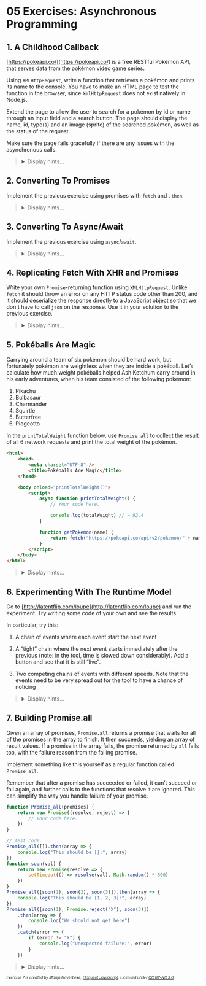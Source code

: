 # 05 Exercises: Asynchronous Programming

## 1. A Childhood Callback

[https://pokeapi.co/](https://pokeapi.co/) is a free RESTful Pokémon API, that serves data from the pokémon video game series.

Using `XMLHttpRequest`, write a function that retrieves a pokémon and prints its name to the console. You have to make an HTML page to test the function in the browser, since `XmlHttpRequest` does not exist natively in Node.js.

Extend the page to allow the user to search for a pokémon by id or name through an input field and a search button. The page should display the name, id, type(s) and an image (sprite) of the searched pokémon, as well as the status of the request.

Make sure the page fails gracefully if there are any issues with the asynchronous calls.

<blockquote>
<details>
<summary>Display hints...</summary>
<p>Take some time to familiarize yourself with the API. The endpoint for a specific pokémon is:</p>
<p><code>https://pokeapi.co/api/v2/pokemon/{pokemon-name-or-id}</code></p>
<p>The implementation will take advantage of callbacks from the <code>XMLHttpRequest</code> object. The <load>load</code> event is fired when an <code>XMLHttpRequest</code> transaction completes successfully.</p>
<p>You can extract the response through the <code>responseText</code> property on the <code>XMLHttpRequest</code> object and you can deserialize any JSON with <code>JSON.parse</code>.</p>
<p>Error handling has its own callback, but this does not cover any HTTP error status. You can check the status code through the <code>status</code> property on the XMLHttpRequest object.</p>
<details>
<summary>Display solution...</summary>

```html
<html>
    <head>
        <meta charset="UTF-8" />
        <title>A Callback To Childhood</title>
    </head>

    <body>
        <input type="text" />
        <button onclick="getPokemon(document.querySelector('input').value)">Submit</button>

        <p>Request status: <span id="message"></span></p>
        <div>
            <img width="96" height="96" />
            <p>Number: <span id="id"></span></p>
            <p>Name: <span id="name"></span></p>
            <p>Type: <span id="type"></span></p>
        </div>

        <script>
            function getPokemon(pokemon) {
                if (pokemon === "") return

                const xhr = new XMLHttpRequest()
                xhr.open("GET", "https://pokeapi.co/api/v2/pokemon/" + pokemon)
                xhr.onload = () => {
                    if (xhr.status == 200) {
                        document.querySelector("#message").innerText = "Success!"
                        const pkmn = JSON.parse(xhr.responseText)
                        document.querySelector("img").src = pkmn.sprites.front_default
                        document.querySelector("#id").innerText = pkmn.id
                        document.querySelector("#name").innerText = pkmn.name
                        const primaryType = pkmn.types[0].type.name
                        const secondaryType = pkmn.types[1]?.type.name
                        document.querySelector("#type").innerText = secondaryType ? `${primaryType}/${secondaryType}` : primaryType
                    } else {
                        displayError("Response was not OK!")
                    }
                }
                xhr.onerror = () => displayError("Network Error!")
                xhr.send()
            }

            function displayError(message) {
                document.querySelector("#message").innerText = message
                document.querySelector("#id").innerText = ""
                document.querySelector("#name").innerText = ""
                document.querySelector("img").src = ""
                document.querySelector("#type").innerText = ""
            }
        </script>
    </body>
</html>
```

</details>
</details>
</blockquote>

## 2. Converting To Promises

Implement the previous exercise using promises with `fetch` and `.then`.

<blockquote>
<details>
<summary>Display hints...</summary>
<p>Use the <code>json</code> method on the response object to convert the data to a JavaScript object.</p>
<p>Use the <code>catch</code> method on the <code>Promise</code> to handle any errors that may occur during the fetch, but remember that any HTTP error status has to be handled manually.</p>
<details>
<summary>Display solution...</summary>

```html
<html>
    <head>
        <meta charset="UTF-8" />
        <title>Converting To Promises</title>
    </head>

    <body>
        <input type="text" />
        <button onclick="getPokemon(document.querySelector('input').value)">Submit</button>

        <p>Request status: <span id="message"></span></p>
        <div>
            <img width="96" height="96" />
            <p>Number: <span id="id"></span></p>
            <p>Name: <span id="name"></span></p>
            <p>Type: <span id="type"></span></p>
        </div>

        <script>
            function getPokemon(pokemon) {
                if (pokemon === "") return

                fetch("https://pokeapi.co/api/v2/pokemon/" + pokemon)
                    .then(response => {
                        if (!response.ok) throw new Error("Response was not OK!")
                        document.querySelector("#message").innerText = "Success!"
                        return response.json()
                    })
                    .then(pkmn => {
                        document.querySelector("img").src = pkmn.sprites.front_default
                        document.querySelector("#id").innerText = pkmn.id
                        document.querySelector("#name").innerText = pkmn.name
                        const primaryType = pkmn.types[0].type.name
                        const secondaryType = pkmn.types[1]?.type.name
                        document.querySelector("#type").innerText = secondaryType ? `${primaryType}/${secondaryType}` : primaryType
                    })
                    .catch(err => {
                        document.querySelector("#message").innerText = message
                        document.querySelector("#id").innerText = ""
                        document.querySelector("#name").innerText = ""
                        document.querySelector("img").src = ""
                        document.querySelector("#type").innerText = ""
                    })
            }
        </script>
    </body>
</html>
```

</details>
</details>
</blockquote>

## 3. Converting To Async/Await

Implement the previous exercise using `async`/`await`.

<blockquote>
<details>
<summary>Display hints...</summary>
<p>Remember to put the <code>async</code> keyword in front of the function so that you can <code>await</code> promises inside it.</p>
<p>The <code>json</code> method on the response object also returns a promise, so you have to make sure that you are awaiting that as well.</p>
<p>Since the code behaves in a more synchronous manner, you can use <code>try</code>/<code>catch</code> for error handling.</p>
<details>
<summary>Display solution...</summary>

```html
<html>
    <head>
        <meta charset="UTF-8" />
        <title>Converting To Async/Await</title>
    </head>

    <body>
        <input type="text" />
        <button onclick="getPokemon(document.querySelector('input').value)">Submit</button>

        <p>Request status: <span id="message"></span></p>
        <div>
            <img width="96" height="96" />
            <p>Number: <span id="id"></span></p>
            <p>Name: <span id="name"></span></p>
            <p>Type: <span id="type"></span></p>
        </div>

        <script>
            async function getPokemon(pokemon) {
                if (pokemon === "") return

                try {
                    const response = await fetch("https://pokeapi.co/api/v2/pokemon/" + pokemon)
                    if (!response.ok) throw new Error("Response was not OK!")
                    document.querySelector("#message").innerText = "Success!"
                    const pkmn = await response.json()
                    document.querySelector("img").src = pkmn.sprites.front_default
                    document.querySelector("#id").innerText = pkmn.id
                    document.querySelector("#name").innerText = pkmn.name
                    const primaryType = pkmn.types[0].type.name
                    const secondaryType = pkmn.types[1]?.type.name
                    document.querySelector("#type").innerText = secondaryType ? `${primaryType}/${secondaryType}` : primaryType
                } catch (err) {
                    document.querySelector("#message").innerText = err
                    document.querySelector("#id").innerText = ""
                    document.querySelector("#name").innerText = ""
                    document.querySelector("img").src = ""
                    document.querySelector("#type").innerText = ""
                }
            }
        </script>
    </body>
</html>
```

</details>
</details>
</blockquote>

## 4. Replicating Fetch With XHR and Promises

Write your own `Promise`-returning function using `XMLHttpRequest`. Unlike `fetch` it should throw an error on any HTTP status code other than 200, and it should deserialize the response directly to a JavaScript object so that we don't have to call `json` on the response. Use it in your solution to the previous exercise.

<blockquote>
<details>
<summary>Display hints...</summary>
<p>Your function needs to return a <code>Promise</code>. Remember that the <code>Promise</code> constructur takes a function as argument, that itself has two arguments - one function for resolving the <code>Promise</code> and one function for rejecting it. You should use these functions together with the <code>XMLHttpRequest</code> callbacks to determine when the <code>Promise</code> is resolved or rejected.</p>
<details>
<summary>Display solution...</summary>

```html
<html>
    <head>
        <meta charset="UTF-8" />
        <title>Replicating Fetch With XHR and Promises</title>
    </head>

    <body>
        <input type="text" />
        <button onclick="getPokemon(document.querySelector('input').value)">Submit</button>

        <p>Request status: <span id="message"></span></p>
        <div>
            <img width="96" height="96" />
            <p>Number: <span id="id"></span></p>
            <p>Name: <span id="name"></span></p>
            <p>Type: <span id="type"></span></p>
        </div>

        <script>
            async function getPokemon(pokemon) {
                if (pokemon === "") return
                try {
                    const pkmn = await fakeFetch("https://pokeapi.co/api/v2/pokemon/" + pokemon)
                    document.querySelector("#message").innerText = "Success!"
                    document.querySelector("img").src = pkmn.sprites.front_default
                    document.querySelector("#id").innerText = pkmn.id
                    document.querySelector("#name").innerText = pkmn.name
                    const primaryType = pkmn.types[0].type.name
                    const secondaryType = pkmn.types[1]?.type.name
                    document.querySelector("#type").innerText = secondaryType ? `${primaryType}/${secondaryType}` : primaryType
                } catch (err) {
                    document.querySelector("#message").innerText = err
                    document.querySelector("#id").innerText = ""
                    document.querySelector("#name").innerText = ""
                    document.querySelector("img").src = ""
                    document.querySelector("#type").innerText = ""
                }
            }

            function fakeFetch(url) {
                return new Promise((resolve, reject) => {
                    const xhr = new XMLHttpRequest()
                    xhr.open("GET", url)
                    xhr.onload = () => {
                        if (xhr.status == 200) {
                            resolve(JSON.parse(xhr.responseText))
                        } else {
                            reject(new Error("Response was not OK!"))
                        }
                    }
                    xhr.onerror = () => reject(new Error("Network Error!"))
                    xhr.send()
                })
            }
        </script>
    </body>
</html>
```

</details>
</details>
</blockquote>

## 5. Pokéballs Are Magic

Carrying around a team of six pokémon should be hard work, but fortunately pokémon are weightless when they are inside a pokéball. Let’s calculate how much weight pokéballs helped Ash Ketchum carry around in his early adventures, when his team consisted of the following pokémon:

1. Pikachu
2. Bulbasaur
3. Charmander
4. Squirtle
5. Butterfree
6. Pidgeotto

In the `printTotalWeight` function below, use `Promise.all` to collect the result of all 6 network requests and print the total weight of the pokémon.

```html
<html>
    <head>
        <meta charset="UTF-8" />
        <title>Pokéballs Are Magic</title>
    </head>

    <body onload="printTotalWeight()">
        <script>
            async function printTotalWeight() {
                // Your code here.

                console.log(totalWeight) // → 92.4
            }

            function getPokemon(name) {
                return fetch("https://pokeapi.co/api/v2/pokemon/" + name)
            }
        </script>
    </body>
</html>
```

<blockquote>
<details>
<summary>Display hints...</summary>
<p>Remember that the API does not accept a pokémon name starting with a capital letter!</p>
<p>You can use <code>map</code> and <code>json</code> to convert the response into JavaScript objects, but since <code>json</code> returns a <code>Promise</code>, you will have to use <code>Promise.all</code> twice - once to retrieve the responses and again to retrieve the list of pokémon from the responses.</p>
<p>You can use <code>reduce</code> to reduce the list of pokémon into their total weight. To avoid using floating point numbers, the API returns the weight of a pokémon in hectogram(hg), which means you have to divide the result with 10 to get it in kilograms(kg).</p>
<details>
<summary>Display solution...</summary>

```html
<html>
    <head>
        <meta charset="UTF-8" />
        <title>Pokeballs Are Magic</title>
    </head>

    <body onload="printTotalWeight()">
        <script>
            async function printTotalWeight() {
                const responses = await Promise.all([
                    getPokemon("pikachu"),
                    getPokemon("bulbasaur"),
                    getPokemon("charmander"),
                    getPokemon("squirtle"),
                    getPokemon("butterfree"),
                    getPokemon("pidgeotto"),
                ])
                const promises = responses.map(response => response.json())
                const pokemonList = await Promise.all(promises)
                const totalWeight = pokemonList.reduce((weightSum, { weight }) => weightSum + weight, 0) / 10
                console.log(totalWeight) // → 92.4
            }

            function getPokemon(name) {
                return fetch("https://pokeapi.co/api/v2/pokemon/" + name)
            }
        </script>
    </body>
</html>
```

</details>
</details>
</blockquote>

## 6. Experimenting With The Runtime Model

Go to [http://latentflip.com/loupe](http://latentflip.com/loupe) and run the experiment. Try writing some code of your own and see the results.

In particular, try this:

1. A chain of events where each event start the next event

2. A “tight” chain where the next event starts immediately after the previous (note: in the tool, time is slowed down considerably). Add a button and see that it is still “live”.

3. Two competing chains of events with different speeds. Note that the events need to be very spread out for the tool to have a chance of noticing

<blockquote>
<details>
<summary>Display hints...</summary>
<p>Give all functions names - even the callbacks that you would normally create as arrow functions. This will make it easier to follow them around.</p>
<details>
<summary>Display solution...</summary>

```js
// Example for experiment 1
function foo() {
    setTimeout(function fooTimer() {
        bar()
    }, 1000)
}

function bar() {
    setTimeout(function barTimer() {
        baz()
    }, 1000)
}

function baz() {
    setTimeout(function bazTimer() {
        console.log("THE END!")
    }, 1000)
}

foo()

// Example for experiment 2
function tightChain() {
    setTimeout(function timer() {
        tightChain()
    }, 0)
}

tightChain()

$.on("button", "click", function onClick() {
    console.log("You clicked the button!")
})

// Example for experiment 3
function chain() {
    setTimeout(function timer() {
        chain()
    }, 6000)
}

function chain2() {
    setTimeout(function timer2() {
        chain2()
    }, 1000)
}

chain()
chain2()
```

</details>
</details>
</blockquote>

## 7. Building Promise.all

Given an array of promises, `Promise.all` returns a promise that waits for all of the promises in the array to finish. It then succeeds, yielding an array of result values. If a promise in the array fails, the promise returned by `all` fails too, with the failure reason from the failing promise.

Implement something like this yourself as a regular function called `Promise_all`.

Remember that after a promise has succeeded or failed, it can’t succeed or fail again, and further calls to the functions that resolve it are ignored. This can simplify the way you handle failure of your promise.

```js
function Promise_all(promises) {
    return new Promise((resolve, reject) => {
        // Your code here.
    })
}

// Test code.
Promise_all([]).then(array => {
    console.log("This should be []:", array)
})
function soon(val) {
    return new Promise(resolve => {
        setTimeout(() => resolve(val), Math.random() * 500)
    })
}
Promise_all([soon(1), soon(2), soon(3)]).then(array => {
    console.log("This should be [1, 2, 3]:", array)
})
Promise_all([soon(1), Promise.reject("X"), soon(3)])
    .then(array => {
        console.log("We should not get here")
    })
    .catch(error => {
        if (error != "X") {
            console.log("Unexpected failure:", error)
        }
    })
```

<blockquote>
<details>
<summary>Display hints...</summary>
<p>The function passed to the <code>Promise</code> constructor will have to call <code>then</code> on each of the promises in the given array. When one of them succeeds, two things need to happen. The resulting value needs to be stored in the correct position of a result array, and we must check whether this was the last pending promise and finish our own promise if it was.</p>
<p>The latter can be done with a counter that is initialized to the length of the input array and from which we subtract 1 every time a promise succeeds. When it reaches 0, we are done. Make sure you take into account the situation where the input array is empty (and thus no promise will ever resolve).</p>
<p>Handling failure requires some thought but turns out to be extremely simple. Just pass the <code>reject</code> function of the wrapping promise to each of the promises in the array as a <code>catch</code> handler or as a second argument to <code>then</code> so that a failure in one of them triggers the rejection of the whole wrapper promise.</p>
<details>
<summary>Display solution...</summary>

```js
function Promise_all(promises) {
    return new Promise((resolve, reject) => {
        let results = []
        let pending = promises.length
        for (let i = 0; i < promises.length; i++) {
            promises[i]
                .then(result => {
                    results[i] = result
                    pending--
                    if (pending == 0) resolve(results)
                })
                .catch(reject)
        }
        if (promises.length == 0) resolve(results)
    })
}

// Test code.
Promise_all([]).then(array => {
    console.log("This should be []:", array)
})
function soon(val) {
    return new Promise(resolve => {
        setTimeout(() => resolve(val), Math.random() * 500)
    })
}
Promise_all([soon(1), soon(2), soon(3)]).then(array => {
    console.log("This should be [1, 2, 3]:", array)
})
Promise_all([soon(1), Promise.reject("X"), soon(3)])
    .then(array => {
        console.log("We should not get here")
    })
    .catch(error => {
        if (error != "X") {
            console.log("Unexpected failure:", error)
        }
    })
```

</details>
</details>
</blockquote>

<sub><sup><em>Exercise 7 is created by Marijn Haverbeke, [Eloquent JavaScript](https://eloquentjavascript.net/). Licensed under [CC BY-NC 3.0](https://creativecommons.org/licenses/by-nc/3.0/)</em><sup><sub>
